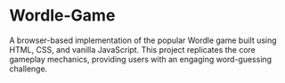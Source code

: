 # Wordle-Game
A browser-based implementation of the popular Wordle game built using HTML, CSS, and vanilla JavaScript. This project replicates the core gameplay mechanics, providing users with an engaging word-guessing challenge.
